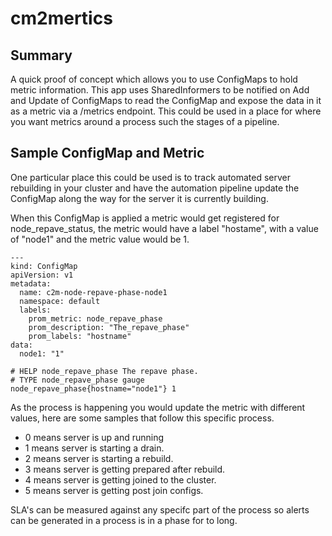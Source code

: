 # cm2mertics

## Summary
A quick proof of concept which allows you to use ConfigMaps to hold metric information.  This app uses SharedInformers to be notified on Add and Update of ConfigMaps to read the ConfigMap and expose the data in it as a metric via a /metrics endpoint.  This could be used in a place for where you want metrics around a process such the stages of a pipeline.  

## Sample ConfigMap and Metric
One particular place this could be used is to track automated server rebuilding in your cluster and have the automation pipeline update the ConfigMap along the way for the server it is currently building.

When this ConfigMap is applied a metric would get registered for node_repave_status, the metric would have a label "hostame", with a value of "node1" and the metric value would be 1.
```
---
kind: ConfigMap
apiVersion: v1
metadata:
  name: c2m-node-repave-phase-node1
  namespace: default
  labels:
    prom_metric: node_repave_phase
    prom_description: "The_repave_phase"
    prom_labels: "hostname"
data:
  node1: "1"
```

```
# HELP node_repave_phase The repave phase.
# TYPE node_repave_phase gauge
node_repave_phase{hostname="node1"} 1
```

As the process is happening you would update the metric with different values, here are some samples that follow this specific process.

*  0 means server is up and running
*  1 means server is starting a drain.
*  2 means server is starting a rebuild.
*  3 means server is getting prepared after rebuild.
*  4 means server is getting joined to the cluster.
*  5 means server is getting post join configs.

SLA's can be measured against any specifc part of the process so alerts can be generated in a process is in a phase for to long.
